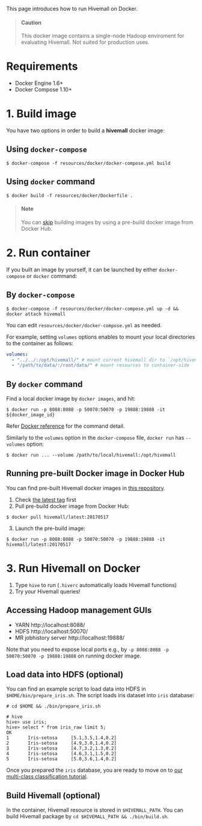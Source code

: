 <!--
  Licensed to the Apache Software Foundation (ASF) under one
  or more contributor license agreements.  See the NOTICE file
  distributed with this work for additional information
  regarding copyright ownership.  The ASF licenses this file
  to you under the Apache License, Version 2.0 (the
  "License"); you may not use this file except in compliance
  with the License.  You may obtain a copy of the License at

    http://www.apache.org/licenses/LICENSE-2.0

  Unless required by applicable law or agreed to in writing,
  software distributed under the License is distributed on an
  "AS IS" BASIS, WITHOUT WARRANTIES OR CONDITIONS OF ANY
  KIND, either express or implied.  See the License for the
  specific language governing permissions and limitations
  under the License.
-->

This page introduces how to run Hivemall on Docker.

<!-- toc -->

> #### Caution
> This docker image contains a single-node Hadoop enviroment for evaluating Hivemall. Not suited for production uses.

# Requirements

 * Docker Engine 1.6+
 * Docker Compose 1.10+

# 1. Build image

You have two options in order to build a **hivemall** docker image:

## Using `docker-compose`
  
```
$ docker-compose -f resources/docker/docker-compose.yml build
```

## Using `docker` command
  
```
$ docker build -f resources/docker/Dockerfile .
```

> #### Note
> You can [skip](./getting_started.html#running-pre-built-docker-image-in-dockerhub) building images by using a pre-build docker image from Docker Hub.

# 2. Run container

If you built an image by yourself, it can be launched by either `docker-compose` or `docker` command:

## By `docker-compose`

```
$ docker-compose -f resources/docker/docker-compose.yml up -d && docker attach hivemall
```

You can edit `resources/docker/docker-compose.yml` as needed.

For example, setting `volumes` options enables to mount your local directories to the container as follows:

```yml
volumes:
  - "../../:/opt/hivemall/" # mount current hivemall dir to `/opt/hivemall` ($HIVEMALL_PATH) on the container
  - "/path/to/data/:/root/data/" # mount resources to container-side  `/root/data` directory
```

## By `docker` command

Find a local docker image by `docker images`, and hit:

```
$ docker run -p 8088:8088 -p 50070:50070 -p 19888:19888 -it ${docker_image_id}
```

Refer [Docker reference](https://docs.docker.com/engine/reference/run/) for the command detail.

Similarly to the `volumes` option in the `docker-compose` file, `docker run` has `--volumes` option: 

```
$ docker run ... --volume /path/to/local/hivemall:/opt/hivemall
```

## Running pre-built Docker image in Docker Hub

You can find pre-built Hivemall docker images in [this repository](https://hub.docker.com/r/hivemall/latest/).

1. Check [the latest tag](https://hub.docker.com/r/hivemall/latest/tags/) first
2. Pull pre-build docker image from Docker Hub: 
```
$ docker pull hivemall/latest:20170517
```
3. Launch the pre-build image:
```
$ docker run -p 8088:8088 -p 50070:50070 -p 19888:19888 -it hivemall/latest:20170517
```

# 3. Run Hivemall on Docker

  1. Type `hive` to run (`.hiverc` automatically loads Hivemall functions)
  2. Try your Hivemall queries!

## Accessing Hadoop management GUIs

* YARN http://localhost:8088/
* HDFS http://localhost:50070/
* MR jobhistory server http://localhost:19888/

Note that you need to expose local ports e.g., by `-p 8088:8088 -p 50070:50070 -p 19888:19888` on running docker image.

## Load data into HDFS (optional)

You can find an example script to load data into HDFS in `$HOME/bin/prepare_iris.sh`.
  The script loads iris dataset into `iris` database:
  
```
# cd $HOME && ./bin/prepare_iris.sh
```

```
# hive
hive> use iris;
hive> select * from iris_raw limit 5;
OK
1       Iris-setosa     [5.1,3.5,1.4,0.2]
2       Iris-setosa     [4.9,3.0,1.4,0.2]
3       Iris-setosa     [4.7,3.2,1.3,0.2]
4       Iris-setosa     [4.6,3.1,1.5,0.2]
5       Iris-setosa     [5.0,3.6,1.4,0.2]
```

Once you prepared the `iris` database, you are ready to move on to [our multi-class classification tutorial](../multiclass/iris_dataset.html).

## Build Hivemall (optional)

In the container, Hivemall resource is stored in `$HIVEMALL_PATH`.
You can build Hivemall package by `cd $HIVEMALL_PATH && ./bin/build.sh`.

